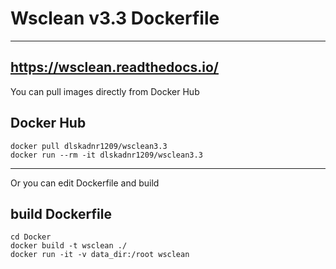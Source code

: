 # Wsclean v3.3 Dockerfile
---------------------
https://wsclean.readthedocs.io/  
--------------------
You can pull images directly from Docker Hub
## Docker Hub
```
docker pull dlskadnr1209/wsclean3.3
docker run --rm -it dlskadnr1209/wsclean3.3
```
-------------------
Or you can edit Dockerfile and build
## build Dockerfile
```
cd Docker
docker build -t wsclean ./
docker run -it -v data_dir:/root wsclean
```
